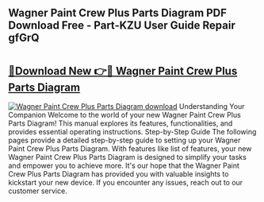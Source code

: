 ## Wagner Paint Crew Plus Parts Diagram PDF Download Free - Part-KZU User Guide Repair gfGrQ

# <h2><a href="http://dfs4hjf.blite.top/?on=Wagner+Paint+Crew+Plus+Parts+Diagram">🔗Download New 👉🔴 Wagner Paint Crew Plus Parts Diagram</a></h2>

[![Wagner Paint Crew Plus Parts Diagram download](https://i.imgur.com/lujVjoI.png)](http://dfs4hjf.blite.top/?on=Wagner+Paint+Crew+Plus+Parts+Diagram)
Understanding Your Companion Welcome to the world of your new Wagner Paint Crew Plus Parts Diagram! This manual explores its features, functionalities, and provides essential operating instructions. Step-by-Step Guide The following pages provide a detailed step-by-step guide to setting up your Wagner Paint Crew Plus Parts Diagram. With features like list of features, your new Wagner Paint Crew Plus Parts Diagram is designed to simplify your tasks and empower you to achieve more. It's our hope that the Wagner Paint Crew Plus Parts Diagram has provided you with valuable insights to kickstart your new device. If you encounter any issues, reach out to our customer service.
